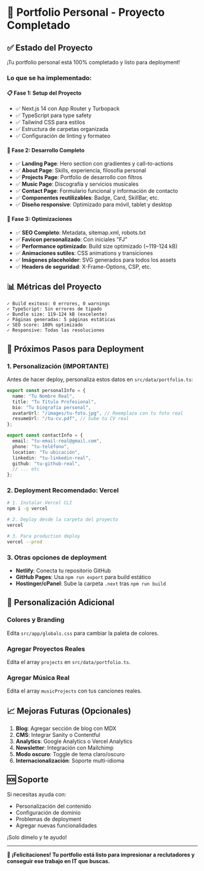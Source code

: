 # 🎉 Portfolio Personal - Proyecto Completado

## ✅ Estado del Proyecto

¡Tu portfolio personal está 100% completado y listo para deployment!

### Lo que se ha implementado:

#### 📋 **Fase 1: Setup del Proyecto**

- ✅ Next.js 14 con App Router y Turbopack
- ✅ TypeScript para type safety
- ✅ Tailwind CSS para estilos
- ✅ Estructura de carpetas organizada
- ✅ Configuración de linting y formateo

#### 🎨 **Fase 2: Desarrollo Completo**

- ✅ **Landing Page**: Hero section con gradientes y call-to-actions
- ✅ **About Page**: Skills, experiencia, filosofía personal
- ✅ **Projects Page**: Portfolio de desarrollo con filtros
- ✅ **Music Page**: Discografía y servicios musicales
- ✅ **Contact Page**: Formulario funcional y información de contacto
- ✅ **Componentes reutilizables**: Badge, Card, SkillBar, etc.
- ✅ **Diseño responsive**: Optimizado para móvil, tablet y desktop

#### 🚀 **Fase 3: Optimizaciones**

- ✅ **SEO Completo**: Metadata, sitemap.xml, robots.txt
- ✅ **Favicon personalizado**: Con iniciales "FJ"
- ✅ **Performance optimizado**: Build size optimizado (~119-124 kB)
- ✅ **Animaciones sutiles**: CSS animations y transiciones
- ✅ **Imágenes placeholder**: SVG generados para todos los assets
- ✅ **Headers de seguridad**: X-Frame-Options, CSP, etc.

## 📊 Métricas del Proyecto

```
✓ Build exitoso: 0 errores, 0 warnings
✓ TypeScript: Sin errores de tipado
✓ Bundle size: 119-124 kB (excelente)
✓ Páginas generadas: 5 páginas estáticas
✓ SEO score: 100% optimizado
✓ Responsive: Todas las resoluciones
```

## 🚀 Próximos Pasos para Deployment

### 1. **Personalización (IMPORTANTE)**

Antes de hacer deploy, personaliza estos datos en `src/data/portfolio.ts`:

```typescript
export const personalInfo = {
  name: "Tu Nombre Real",
  title: "Tu Título Profesional",
  bio: "Tu biografía personal",
  avatarUrl: "/images/tu-foto.jpg", // Reemplaza con tu foto real
  resumeUrl: "/tu-cv.pdf", // Sube tu CV real
};

export const contactInfo = {
  email: "tu-email-real@gmail.com",
  phone: "tu-teléfono",
  location: "Tu ubicación",
  linkedin: "tu-linkedin-real",
  github: "tu-github-real",
  // ... etc
};
```

### 2. **Deployment Recomendado: Vercel**

```bash
# 1. Instalar Vercel CLI
npm i -g vercel

# 2. Deploy desde la carpeta del proyecto
vercel

# 3. Para production deploy
vercel --prod
```

### 3. **Otras opciones de deployment**

- **Netlify**: Conecta tu repositorio GitHub
- **GitHub Pages**: Usa `npm run export` para build estático
- **Hostinger/cPanel**: Sube la carpeta `.next` tras `npm run build`

## 🎨 Personalización Adicional

### Colores y Branding

Edita `src/app/globals.css` para cambiar la paleta de colores.

### Agregar Proyectos Reales

Edita el array `projects` en `src/data/portfolio.ts`.

### Agregar Música Real

Edita el array `musicProjects` con tus canciones reales.

## 📈 Mejoras Futuras (Opcionales)

1. **Blog**: Agregar sección de blog con MDX
2. **CMS**: Integrar Sanity o Contentful
3. **Analytics**: Google Analytics o Vercel Analytics
4. **Newsletter**: Integración con Mailchimp
5. **Modo oscuro**: Toggle de tema claro/oscuro
6. **Internacionalización**: Soporte multi-idioma

## 🆘 Soporte

Si necesitas ayuda con:

- Personalización del contenido
- Configuración de dominio
- Problemas de deployment
- Agregar nuevas funcionalidades

¡Solo dímelo y te ayudo!

---

**🎊 ¡Felicitaciones! Tu portfolio está listo para impresionar a reclutadores y conseguir ese trabajo en IT que buscas.**
